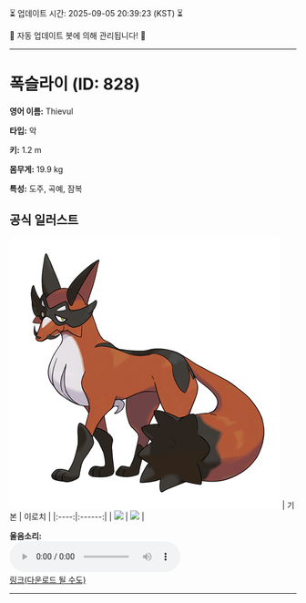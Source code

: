 
⏳ 업데이트 시간: 2025-09-05 20:39:23 (KST) ⏳

🤖 자동 업데이트 봇에 의해 관리됩니다! 🤖

---

# 폭슬라이 (ID: 828)
**영어 이름:** Thievul

**타입:** 악

**키:** 1.2 m

**몸무게:** 19.9 kg

**특성:** 도주, 곡예, 잠복

## 공식 일러스트
![](https://raw.githubusercontent.com/PokeAPI/sprites/master/sprites/pokemon/other/official-artwork/828.png)
| 기본 | 이로치 |
|:----:|:------:|
| <img src="http://play.pokemonshowdown.com/sprites/ani/thievul.gif" width="200"> | <img src="http://play.pokemonshowdown.com/sprites/ani-shiny/thievul.gif" width="200"> |

**울음소리:**<br><audio controls src="https://raw.githubusercontent.com/PokeAPI/cries/main/cries/pokemon/latest/828.ogg"></audio><br> [링크(다운로드 될 수도)](https://raw.githubusercontent.com/PokeAPI/cries/main/cries/pokemon/latest/828.ogg)


---
